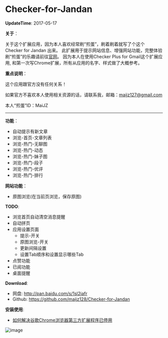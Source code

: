 # Checker-for-Jandan

**UpdateTime**: 2017-05-17

**关于**：

关于这个扩展应用，因为本人喜欢经常刷“煎蛋”，刷着刷着就写了个这个 Checker for Jandan 出来。
此扩展用于提示网站信息、增强网站功能，完整体验刷“煎蛋”的乐趣请前往[官网](http://jandan.net)。
因为本人在使用Checker Plus for Gmail这个扩展应用, 和第一次写Chrome扩展，所有从应用的名字、样式做了大概参考。


**重点说明**：

这个应用跟官方没有任何关系！

如果官方不喜欢本人使用相关资源的话，请联系我，邮箱：maijz127@gmail.com

本人“煎蛋”ID：MaiJZ


----------


**功能**：

- 自动提示有新文章
- 浏览-首页-文章列表
- 浏览-热门-无聊图
- 浏览-热门-动态
- 浏览-热门-妹子图
- 浏览-热门-段子
- 浏览-热门-优评
- 浏览-热门-排行

**网站功能**：

- 原图浏览(在当前页浏览，保存原图)

**TODO**:

- 浏览首页自动清空消息提醒
- 自动拼页
- 应用设置页面
    - 提示-开关
    - 原图浏览-开关
    - 更新间隔设置
    - 设置Tab顺序和设置显示哪些Tab
- 点赞功能
- 已阅功能
- 桌面提醒



**Download**:

-    网盘:  http://pan.baidu.com/s/1sl2jafr
-    Github:  https://github.com/maijz128/Checker-for-Jandan


**安装使用**:



- [如何解决谷歌Chrome浏览器第三方扩展程序已停用](http://jingyan.baidu.com/article/0f5fb099cbe5486d8334ea2c.html)

![image](http://i.imgur.com/960Dj7G.png)